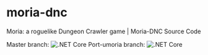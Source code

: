 # moria-dnc
Moria: a roguelike Dungeon Crawler game | Moria-DNC Source Code

Master branch: ![.NET Core](https://github.com/maartenoosterhoff/moria-dnc/workflows/.NET%20Core/badge.svg?branch=master)
Port-umoria branch: ![.NET Core](https://github.com/maartenoosterhoff/moria-dnc/workflows/.NET%20Core/badge.svg?branch=feature%2Fport-umoria)
